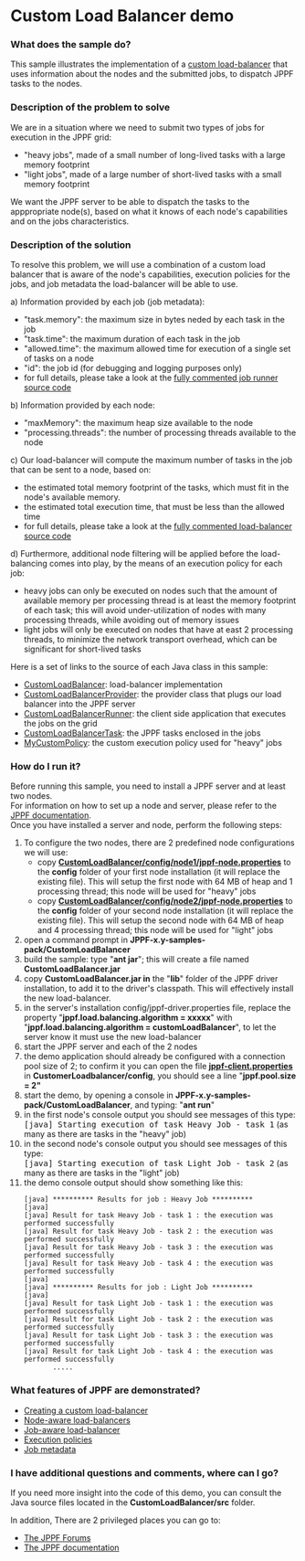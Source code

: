 # Custom Load Balancer demo

<h3>What does the sample do?</h3>
This sample illustrates the implementation of a <a href="https://www.jppf.org/doc/6.0/index.php?title=Creating_a_custom_load-balancer">custom load-balancer</a> that uses information about the nodes and the submitted jobs, to dispatch JPPF tasks to the nodes.

<h3>Description of the problem to solve</h3>
We are in a situation where we need to submit two types of jobs for execution in the JPPF grid:
<ul class="samplesList">
  <li>"heavy jobs", made of a small number of long-lived tasks with a large memory footprint</li>
  <li>"light jobs", made of a large number of short-lived tasks with a small memory footprint</li>
</ul>
We want the JPPF server to be able to dispatch the tasks to the apppropriate node(s), based on what it knows of each node's capabilities and on the jobs characteristics.

<h3>Description of the solution</h3>
<p>To resolve this problem, we will use a combination of a custom load balancer that is aware of the node's capabilities, execution policies for the jobs, and job metadata the load-balancer will be able to use.
<p>a) Information provided by each job (job metadata):
<ul class="samplesList">
  <li>"task.memory": the maximum size in bytes neded by each task in the job</li>
  <li>"task.time": the maximum duration of each task in the job</li>
  <li>"allowed.time": the maximum allowed time for execution of a single set of tasks on a node</li>
  <li>"id": the job id (for debugging and logging purposes only)</li>
  <li>for full details, please take a look at the <a href="src/org/jppf/example/loadbalancer/client/CustomLoadBalancerRunner.java">fully commented job runner source code</a></li>
</ul>
b) Information provided by each node:
<ul class="samplesList">
  <li>"maxMemory": the maximum heap size available to the node</li>
  <li>"processing.threads": the number of processing threads available to the node</li>
</ul>
c) Our load-balancer will compute the maximum number of tasks in the job that can be sent to a node, based on:
<ul class="samplesList">
  <li>the estimated total memory footprint of the tasks, which must fit in the node's available memory.</li>
  <li>the estimated total execution time, that must be less than the allowed time</li>
  <li>for full details, please take a look at the <a href="src/org/jppf/example/loadbalancer/server/CustomLoadBalancer.java">fully commented load-balancer source code</a></li>
</ul>
d) Furthermore, additional node filtering will be applied before the load-balancing comes into play, by the means of an execution policy for each job:
<ul class="samplesList">
  <li>heavy jobs can only be executed on nodes such that the amount of available memory per processing thread is at least the memory footprint of each task;
  this will avoid under-utilization of nodes with many processing threads, while avoiding out of memory issues</li>
  <li>light jobs will only be executed on nodes that have at east 2 processing threads, to minimize the network transport overhead, which can be significant for short-lived tasks</li>
</ul>
Here is a set of links to the source of each Java class in this sample:
<ul>
  <li><a href="src/org/jppf/example/loadbalancer/server/CustomLoadBalancer.java">CustomLoadBalancer</a>: load-balancer implementation</li>
  <li><a href="src/org/jppf/example/loadbalancer/server/CustomLoadBalancerProvider.java">CustomLoadBalancerProvider</a>: the provider class that plugs our load balancer into the JPPF server</li>
  <li><a href="src/org/jppf/example/loadbalancer/client/CustomLoadBalancerRunner.java">CustomLoadBalancerRunner</a>: the client side application that executes the jobs on the grid</li>
  <li><a href="src/org/jppf/example/loadbalancer/client/CustomLoadBalancerTask.java">CustomLoadBalancerTask</a>: the JPPF tasks enclosed in the jobs</li>
  <li><a href="src/org/jppf/example/loadbalancer/common/MyCustomPolicy.java">MyCustomPolicy</a>: the custom execution policy used for "heavy" jobs</li>
</ul>

<h3>How do I run it?</h3>
Before running this sample, you need to install a JPPF server and at least two nodes.<br>
For information on how to set up a node and server, please refer to the <a href="https://www.jppf.org/doc/6.0/index.php?title=Introduction">JPPF documentation</a>.<br>
Once you have installed a server and node, perform the following steps:
<ol class="samplesList">
  <li>To configure the two nodes, there are 2 predefined node configurations we will use:
    <ul class="samplesNestedList">
      <li>copy <a href="config/node1/jppf-node.properties"><b>CustomLoadBalancer/config/node1/jppf-node.properties</b></a> to the <b>config</b> folder of your first node installation (it will replace the existing file).
      This will setup the first node with 64 MB of heap and 1 processing thread; this node will be used for "heavy" jobs</li>
      <li>copy <a href="config/node2/jppf-node.properties"><b>CustomLoadBalancer/config/node2/jppf-node.properties</b></a> to the <b>config</b> folder of your second node installation (it will replace the existing file).
      This will setup the second node with 64 MB of heap and 4 processing thread; this node will be used for "light" jobs</li>
    </ul>
  </li>
  <li>open a command prompt in <b>JPPF-x.y-samples-pack/CustomLoadBalancer</b></li>
  <li>build the sample: type "<b>ant jar</b>"; this will create a file named <b>CustomLoadBalancer.jar</b></li>
  <li>copy <b>CustomLoadBalancer.jar in</b> the "<b>lib</b>" folder of the JPPF driver installation, to add it to the driver's classpath. This will effectively install the new load-balancer.</li>
  <li>in the server's installation config/jppf-driver.properties file, replace the property "<b>jppf.load.balancing.algorithm = xxxxx</b>" with "<b>jppf.load.balancing.algorithm = customLoadBalancer</b>",
  to let the server know it must use the new load-balancer</li>
  <li>start the JPPF server and each of the 2 nodes</li>
  <li>the demo application should already be configured with a connection pool size of 2; to confirm it you can open the file <a href="config/jppf-client.properties"><b>jppf-client.properties</a></b> in <b>CustomerLoadbalancer/config</b>, you should see a line "<b>jppf.pool.size = 2"</b></li>
  <li>start the demo, by opening a console in <b>JPPF-x.y-samples-pack/CustomLoadBalancer</b>, and typing: "<b>ant run</b>"</li>
  <li>in the first node's console output you should see messages of this type:<br>
    <tt>[java] Starting execution of task Heavy Job - task 1</tt> (as many as there are tasks in the "heavy" job)</li>
  <li>in the second node's console output you should see messages of this type:<br>
    <tt>[java] Starting execution of task Light Job - task 2</tt> (as many as there are tasks in the "light" job)</li>
  <li>the demo console output should show something like this:
<pre><code>[java] ********** Results for job : Heavy Job **********
[java]
[java] Result for task Heavy Job - task 1 : the execution was performed successfully
[java] Result for task Heavy Job - task 2 : the execution was performed successfully
[java] Result for task Heavy Job - task 3 : the execution was performed successfully
[java] Result for task Heavy Job - task 4 : the execution was performed successfully
[java]
[java] ********** Results for job : Light Job **********
[java]
[java] Result for task Light Job - task 1 : the execution was performed successfully
[java] Result for task Light Job - task 2 : the execution was performed successfully
[java] Result for task Light Job - task 3 : the execution was performed successfully
[java] Result for task Light Job - task 4 : the execution was performed successfully
       .....
</code></pre>
  </li>
</ol>

<h3>What features of JPPF are demonstrated?</h3>
<ul>
  <li><a href="https://www.jppf.org/doc/6.0/index.php?title=Creating_a_custom_load-balancer">Creating a custom load-balancer</a></li>
  <li><a href="https://www.jppf.org/doc/6.0/index.php?title=Creating_a_custom_load-balancer#Node-aware_load_balancers">Node-aware load-balancers</a></li>
  <li><a href="https://www.jppf.org/doc/6.0/index.php?title=Creating_a_custom_load-balancer#Job-aware_load_balancers">Job-aware load-balancer</a></li>
  <li><a href="https://www.jppf.org/doc/6.0/index.php?title=Job_Service_Level_Agreement#Execution_policy">Execution policies</a></li>
  <li><a href="https://www.jppf.org/doc/6.0/index.php?title=Job_Metadata">Job metadata</a></li>
</ul>

<h3>I have additional questions and comments, where can I go?</h3>
<p>If you need more insight into the code of this demo, you can consult the Java source files located in the <b>CustomLoadBalancer/src</b> folder.
<p>In addition, There are 2 privileged places you can go to:
<ul>
  <li><a href="https://www.jppf.org/forums"/>The JPPF Forums</a></li>
  <li><a href="https://www.jppf.org/doc/6.0/">The JPPF documentation</a></li>
</ul>

